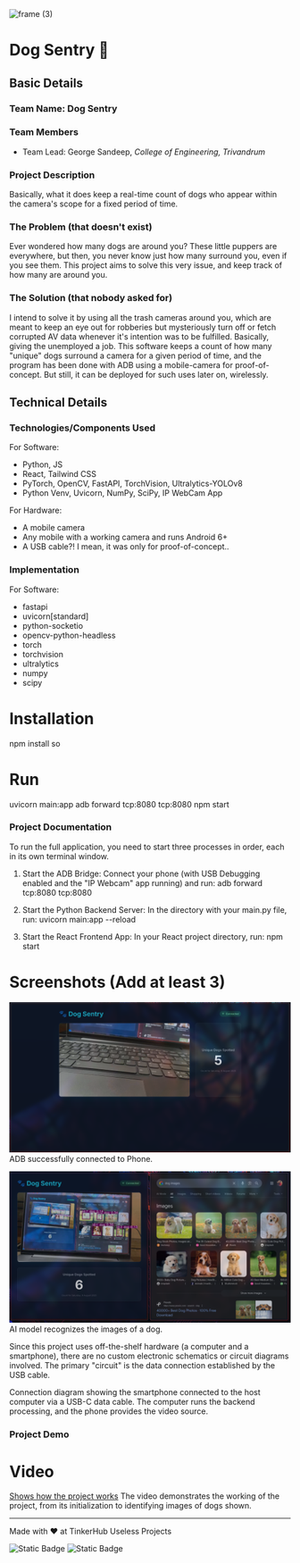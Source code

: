 <img width="3188" height="1202" alt="frame (3)" src="https://github.com/user-attachments/assets/517ad8e9-ad22-457d-9538-a9e62d137cd7" />


# Dog Sentry 🎯


## Basic Details
### Team Name: Dog Sentry

### Team Members
- Team Lead: George Sandeep, *College of Engineering, Trivandrum*

### Project Description
Basically, what it does keep a real-time count of dogs who appear within the camera's scope for a fixed period of time.

### The Problem (that doesn't exist)
Ever wondered how many dogs are around you? These little puppers are everywhere, but then, you never know just how many surround you, even if you see them. This project aims to solve this very issue, and keep track of how many are around you. 

### The Solution (that nobody asked for)
I intend to solve it by using all the trash cameras around you, which are meant to keep an eye out for robberies but mysteriously turn off or fetch corrupted AV data whenever it's intention was to be fulfilled. Basically, giving the unemployed a job. 
This software keeps a count of how many "unique" dogs surround a camera for a given period of time, and the program has been done with ADB using a mobile-camera for proof-of-concept. But still, it can be deployed for such uses later on, wirelessly.

## Technical Details
### Technologies/Components Used
For Software:
- Python, JS
- React, Tailwind CSS
- PyTorch, OpenCV, FastAPI, TorchVision, Ultralytics-YOLOv8
- Python Venv, Uvicorn, NumPy, SciPy, IP WebCam App

For Hardware:
- A mobile camera
- Any mobile with a working camera and runs Android 6+
- A USB cable?! I mean, it was only for proof-of-concept..

### Implementation
For Software:
- fastapi
- uvicorn[standard]
- python-socketio
- opencv-python-headless
- torch
- torchvision
- ultralytics
- numpy
- scipy

# Installation
npm install so

# Run
uvicorn main:app
adb forward tcp:8080 tcp:8080
npm start

### Project Documentation
To run the full application, you need to start three processes in order, each in its own terminal window.

1. Start the ADB Bridge:
Connect your phone (with USB Debugging enabled and the "IP Webcam" app running) and run:
adb forward tcp:8080 tcp:8080

2. Start the Python Backend Server:
In the directory with your main.py file, run:
uvicorn main:app --reload

3. Start the React Frontend App:
In your React project directory, run:
npm start

# Screenshots (Add at least 3)
![Connecting..](20250809_23h01m06s_grim.png)
ADB successfully connected to Phone.

![AI identify dog images](20250809_23h02m41s_grim.png)
AI model recognizes the images of a dog.

Since this project uses off-the-shelf hardware (a computer and a smartphone), there are no custom electronic schematics or circuit diagrams involved. The primary "circuit" is the data connection established by the USB cable.

Connection diagram showing the smartphone connected to the host computer via a USB-C data cable. The computer runs the backend processing, and the phone provides the video source.

### Project Demo
# Video
[Shows how the project works](https://drive.google.com/file/d/1PaPvZgMvNVAAUU6Tt3-pn5ReZ2oI_tJD/view?usp=drive_link)
The video demonstrates the working of the project, from its initialization to identifying images of dogs shown.

---
Made with ❤️ at TinkerHub Useless Projects 

![Static Badge](https://img.shields.io/badge/TinkerHub-24?color=%23000000&link=https%3A%2F%2Fwww.tinkerhub.org%2F)
![Static Badge](https://img.shields.io/badge/UselessProjects--25-25?link=https%3A%2F%2Fwww.tinkerhub.org%2Fevents%2FQ2Q1TQKX6Q%2FUseless%2520Projects)



